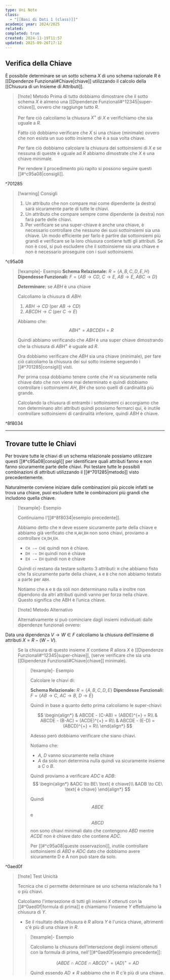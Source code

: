 ```yaml
---
type: Uni Note
class:
  - "[[Basi di Dati 1 (class)]]"
academic year: 2024/2025
related:
completed: true
created: 2024-11-19T11:57
updated: 2025-09-26T17:12
---
```

## Verifica della Chiave

È possibile determinare se un sotto schema $X$ di uno schema razionale $R$  è [[Dipendenze Funzionali#Chiave|chiave]] utilizzando il calcolo della [[Chiusura di un Insieme di Attributi]].

>[!note] Metodo
>Prima di tutto dobbiamo dimostrare che il sotto schema $X$ è almeno una [[Dipendenze Funzionali#^12345|super-chiave]], ovvero che raggiunge tutto $R$.
>
>Per fare ciò calcoliamo la chiusura $X^{+}$ di $X$ e verifichiamo che sia uguale a $R$.
>
>Fatto ciò dobbiamo verificare che $X$ si una chiave (minimale) ovvero che non esista un suo sotto insieme che è a sua volta chiave.
>
>Per fare ciò dobbiamo calcolare la chiusura dei sottoinsiemi di $X$ e se nessuna di queste è uguale ad $R$ abbiamo dimostrate che $X$ è una chiave minimale.
>
>Per rendere il procedimento più rapito si possono seguire questi [[#^c95a08|consigli]].

^701285

>[!warning] Consigli
>
>1. Un attributo che non compare mai come dipendente (a destra) sarà sicuramente parte di tutte le chiavi.
>2. Un attributo che compare sempre come dipendente (a destra) non farà parte delle chiavi.
>3. Per verificare se una super-chiave è anche una chiave, è necessario controllare che nessuno dei suoi sottoinsiemi sia una chiave. Un modo efficiente per farlo è partire dai sottoinsiemi più grandi e verificare se la loro chiusura contiene tutti gli attributi. Se non è così, si può escludere che il sottoinsieme sia una chiave e non è necessario proseguire con i suoi sottoinsiemi.

^c95a08

>[!example]- Esempio
>**Schema Relazionale:** $R = \{ A,\,B,\,C,\,D,\,E,\,H \}$
>**Dipendesse Funzionali:** $F = \{ AB\to CD,\ C \to E,\ AB \to E,\ ABC \to D \}$
>
>***Determinare:*** se $ABH$ è una chiave
>
>Calcoliamo la chiusura di $ABH$:
>1. $ABH \to CD$ (per $AB \to CD$) 
>2. $ABCDH \to C$ (per $C \to E$)
>
>Abbiamo che:
>$$
>ABH^{+} = ABCDEH = R
>$$
>
>Quindi abbiamo verificando che $ABH$ è una super chiave dimostrando che la chiusura di $ABH^{+}$ è uguale ad $R$.
>
>Ora dobbiamo verificare che $ABH$ sia una chiave (minimale), per fare ciò calcoliamo la chiusura dei sui sotto insieme seguendo i [[#^701285|consigli]] visti.
>
>Per prima cosa dobbiamo tenere conte che $H$ va sicuramente nella chiave dato che non viene mai determinato e quindi dobbiamo controllare i sottoinsiemi $AH$, $BH$ che sono quelli di cardinalità più grande.
>
>Calcolando la chiusura di entrambi i sottoinsiemi ci accorgiamo che non determinano altri attributi quindi possiamo fermarci qui, è inutile controllare sottoinsiemi di cardinalità inferiore, quindi $ABH$ è chiave.

^8f8034


---
## Trovare tutte le Chiavi

Per trovare tutte le chiavi di un schema relazionale possiamo utilizzare questi [[#^c95a08|consigli]] per identificare quali attributi fanno e non fanno sicuramente parte delle chiavi.
Poi testare tutte le possibili combinazioni di attributi utilizzando il [[#^701285|metodo]] visto precedentemente.

Naturalmente conviene iniziare dalle combinazioni più piccole infatti se trova una chiave, puoi escludere tutte le combinazioni più grandi che includono quella chiave.

>[!example]- Esempio
>
>Continuiamo l'[[#^8f8034|esempio precedente]].
>
>Abbiamo detto che `H` deve essere sicuramente parte della chiave e abbiamo già verificato che `H`,`AH`,`BH` non sono chiavi, proviamo a controllare `CH`,`DH`,`EH`.
>
>- `CH -→ CHE` quindi non è chiave.
>- `DH -→ DH` quindi non è chiave
>- `EH -→ EH` quindi non è chiave
>
>Quindi ci restano da testare soltanto 3 attributi: `H` che abbiamo fisto che fa sicuramente parte della chiave, `A` e `B` che non abbiamo testato a parte per `ABH`.
>
>Notiamo che `A` e `B` da soli non determinano nulla e inoltre non dipendono da altri attributi quindi vanno per forza nella chiave. Questo significa che ABH è l’unica chiave.

>[!note] Metodo Alternativo
>
>Alternativamente si può cominciare dagli insiemi individuati dalle dipendenze funzionali ovvero:
>
 Data una dipendenza $V\to W\in F$ calcoliamo la chiusura dell’insieme di attributi $X=R−(W−V)$. 
>
>Se la chiusura di questo insieme $X$  contiene $R$  allora $X$  è [[Dipendenze Funzionali#^12345|super-chiave]], (serve verificare che sia una [[Dipendenze Funzionali#Chiave|chiave]] minimale).
>
>>[!example]- Esempio
>>
>>Calcolare le chiavi di:
>>
>>**Schema Relazionale:** $R = \{ A,\,B,\,C,\,D,\,E \}$
>>**Dipendesse Funzionali:** $F = \{ AB\to C,\ AC \to B,\ D \to E \}$
>>
>>Quindi in base a quanto detto prima calcoliamo le super-chiavi:
>>
>>$$
>>\begin{align*}
>>& ABCDE - (C-AB) = (ABDE)^{+} = R\\
>>& ABCDE - (B-AC) = (ACDE)^{+} = R\\
>>& ABCDE - (E-D) = (ABCD)^{+} = R\\
>>\end{align*}
>>$$
>>
>>Adesso però dobbiamo verificare che siano chiavi.
>>
>>Notiamo che:
>>- $A$, $D$ vanno sicuramente nella chiave
>>- $A$ da solo non determina nulla quindi va sicuramente insieme a $C$ o $B$.
>>  
>>Quindi proviamo a verificare $ADC$ e $ADB$:
>>$$
>>\begin{align*}
>>&ADC \to  BE\ \text{ è chiave}\\
>>&ADB \to  CE\ \text{ è chiave}
>>\end{align*}
>>$$
>>
>>Quindi $$ABDE$$ e $$ABCD$$ non sono chiavi minimali dato che contengono $ABD$ mentre $ACDE$ non è chiave dato che contiene $ADC$.
>>
>>Per [[#^c95a08|queste osservazioni]], inutile controllare sottoinsiemi di $ABD$ e $ADC$ dato che dobbiamo avere sicuramente D e A non può stare da solo.
>>

^0aed0f

>[!note] Test Unicità
>
>Tecnica che ci permette determinare se uno schema relazionale ha 1 o più chiavi.
>
>Calcoliamo l'intersezione di tutti gli insiemi $X$ ottenuti con la [[#^0aed0f|formula di prima]] e chiamiamo l'insieme $Y$ effettuiamo la chiusura di $Y$. 
>
>- Se il risultato della chiusura è $R$ allora $Y$ è l'unica chiave, altrimenti c'è più di una chiave in $R$.
>
>>[!example]- Esempio
>>
>>Calcoliamo la chiusura dell’intersezione degli insiemi ottenuti con la formula di prima, nell'[[#^0aed0f|esempio precedente]]:
>>
>>$$
>>(ABDE \cap ACDE \cap ABCD)^{+} = (AD)^{+} = AD
>>$$
>>
>>Quindi essendo $AD \not=R$  sabbiamo che in $R$ c'è più di una chiave.

